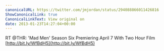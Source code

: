 ```yaml
---
canonicalURL: https://twitter.com/jmjordan/status/294088866011426816
ShowCanonicalLink: true
CanonicalLinkText: View original on
date: 2013-01-23T14:27:04+00:00
---
```

RT @THR: 'Mad Men' Season Six Premiering April 7 With Two Hour Film [http://bit.ly/WfBdH5](http://bit.ly/WfBdH5)